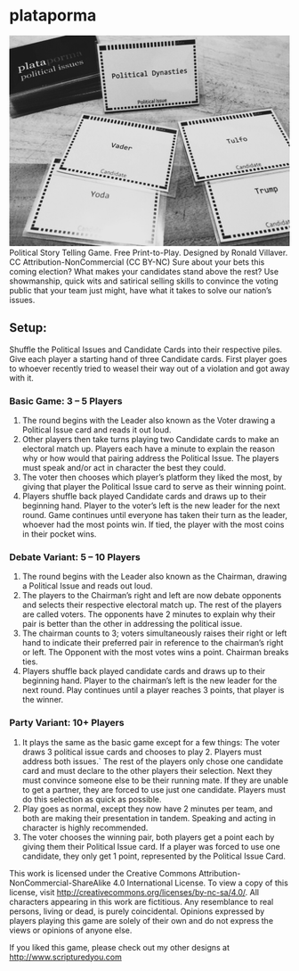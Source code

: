 
# plataporma
![](https://raw.githubusercontent.com/rvillaver/PlataPorma/master/plataporma.jpg)
Political Story Telling Game. Free Print-to-Play. Designed by Ronald Villaver. CC Attribution-NonCommercial (CC BY-NC)
Sure about your bets this coming election? What makes your candidates stand above the rest? Use showmanship, quick wits and satirical selling skills to convince the voting public that your team just might, have what it takes to solve our nation’s issues.

## Setup:
Shuffle the Political Issues and Candidate Cards into their respective piles. Give each player a starting hand of three Candidate cards. First player goes to whoever recently tried to weasel their way out of a violation and got away with it.

### Basic Game: 3 – 5 Players
1. The round begins with the Leader also known as the Voter drawing a Political Issue card and reads it out loud.
2. Other players then take turns playing two Candidate cards to make an electoral match up. Players each have a minute to explain the reason why or how would that pairing address the Political Issue. The players must speak and/or act in character the best they could.
3. The voter then chooses which player’s platform they liked the most, by giving that player the Political Issue card to serve as their winning point.
4. Players shuffle back played Candidate cards and draws up to their beginning hand. Player to the voter’s left is the new leader for the next round. Game continues until everyone has taken their turn as the leader, whoever had the most points win. If tied, the player with the most coins in their pocket wins.

### Debate Variant: 5 – 10 Players
1. The round begins with the Leader also known as the Chairman, drawing a Political Issue and reads out loud.
2. The players to the Chairman’s right and left are now debate opponents and selects their respective electoral match up. The rest of the players are called voters. The opponents have 2 minutes to explain why their pair is better than the other in addressing the political issue.
3. The chairman counts to 3; voters simultaneously raises their right or left hand to indicate their preferred pair in reference to the chairman’s right or left. The Opponent with the most votes wins a point. Chairman breaks ties.
4. Players shuffle back played candidate cards and draws up to their beginning hand. Player to the chairman’s left is the new leader for the next round. Play continues until a player reaches 3 points, that player is the winner.

### Party Variant: 10+ Players
1. It plays the same as the basic game except for a few things:
The voter draws 3 political issue cards and chooses to play 2. Players must address both issues.`
The rest of the players only chose one candidate card and must declare to the other players their selection. Next they must convince someone else to be their running mate. If they are unable to get a partner, they are forced to use just one candidate. Players must do this selection as quick as possible.
2.  Play goes as normal, except they now have 2 minutes per team, and both are making their presentation in tandem. Speaking and acting in character is highly recommended.
3.  The voter chooses the winning pair, both players get a point each by giving them their Political Issue card. If a player was forced to use one candidate, they only get 1 point, represented by the Political Issue Card.

This work is licensed under the Creative Commons Attribution-NonCommercial-ShareAlike 4.0 International License. To view a copy of this license, visit http://creativecommons.org/licenses/by-nc-sa/4.0/. 
All characters appearing in this work are fictitious. Any resemblance to real persons, living or dead, is purely coincidental. Opinions expressed by players playing this game are solely of their own and do not express the views or opinions of anyone else.

If you liked this game, please check out my other designs at http://www.scripturedyou.com
